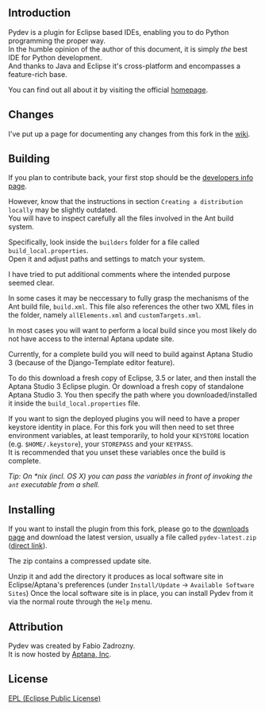 Introduction
------------

Pydev is a plugin for Eclipse based IDEs, enabling you to do Python programming the proper way.  
In the humble opinion of the author of this document, it is simply _the_ best IDE for Python development.  
And thanks to Java and Eclipse it's cross-platform and encompasses a feature-rich base.

You can find out all about it by visiting the official [homepage](http://pydev.org). 

Changes
-------

I've put up a page for documenting any changes from this fork in the [wiki](http://github.com/andreberg/Pydev/wiki/Changelog).


Building
--------

If you plan to contribute back, your first stop should be the [developers info page](http://www.pydev.org/developers.htm).  

However, know that the instructions in section `Creating a distribution locally` may be slightly outdated.  
You will have to inspect carefully all the files involved in the Ant build system.

Specifically, look inside the `builders` folder for a file called `build_local.properties`.  
Open it and adjust paths and settings to match your system. 

I have tried to put additional comments where the intended purpose seemed clear.

In some cases it may be neccessary to fully grasp the mechanisms of the Ant build file, `build.xml`.
This file also references the other two XML files in the folder,  namely `allElements.xml` and `customTargets.xml`.

In most cases you will want to perform a local build since you most likely do not have access to the internal Aptana update site.

Currently, for a complete build you will need to build against Aptana Studio 3 (because of the Django-Template editor feature). 
 
To do this download a fresh copy of Eclipse, 3.5 or later, and then install the Aptana Studio 3 Eclipse plugin.
Or download a fresh copy of standalone Aptana Studio 3. You then specify the path where you downloaded/installed it inside the `build_local.properties` file.

If you want to sign the deployed plugins you will need to have a proper keystore identity in place.
For this fork you will then need to set three environment variables, at least temporarily, to hold your `KEYSTORE` location (e.g. `$HOME/.keystore`), your `STOREPASS` and your `KEYPASS`.   
It is recommended that you unset these variables once the build is complete.

_Tip: On *nix (incl. OS X) you can pass the variables in front of invoking the `ant` executable from a shell._

Installing
----------

If you want to install the plugin from this fork, please go to the [downloads page](http://github.com/andreberg/Pydev/downloads) and download the latest version, usually a file called `pydev-latest.zip` ([direct link](http://github.com/andreberg/Pydev/downloads/pydev-latest.zip)).

The zip contains a compressed update site.  

Unzip it and add the directory it produces as local software site in Eclipse/Aptana's preferences (under `Install/Update` → `Available Software Sites`)
Once the local software site is in place, you can install Pydev from it via the normal route through the `Help` menu.


Attribution
-----------

Pydev was created by Fabio Zadrozny.  
It is now hosted by [Aptana, Inc](http://www.aptana.org).

License
-------

[EPL (Eclipse Public License)](http://www.eclipse.org/legal/epl-v10.html)
